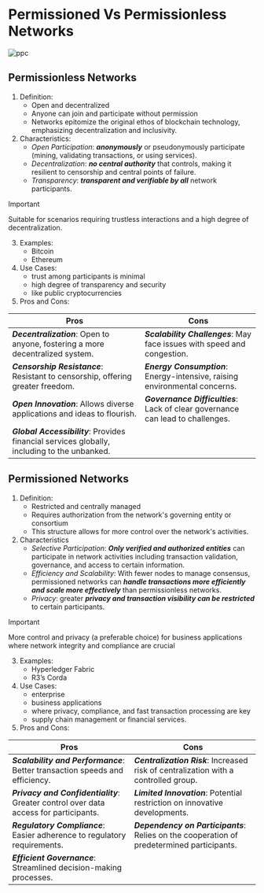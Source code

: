 # Permissioned Vs Permissionless Networks

![ppc](https://github.com/adeliafebriani/Tijarah-Blockchain-Notes/assets/162258265/2c5a86eb-8c7e-4c32-bfd7-be2620ce9bde)

## Permissionless Networks
1. Definition:
   * Open and decentralized
   * Anyone can join and participate without  permission
   * Networks epitomize the original ethos of blockchain technology, emphasizing decentralization and inclusivity.
2. Characteristics:
   * _Open Participation_: ***anonymously*** or pseudonymously participate (mining, validating transactions, or using services).
   * _Decentralization_: ***no central authority*** that controls, making it resilient to censorship and central points of failure.
   * _Transparency_: ***transparent and verifiable by all*** network participants.

> [!IMPORTANT]
> Suitable for scenarios requiring trustless interactions and a high degree of decentralization.

3. Examples:
   * Bitcoin
   * Ethereum
4. Use Cases:
   * trust among participants is minimal
   * high degree of transparency and security
   * like public cryptocurrencies
5. Pros and Cons:

|Pros|Cons|
|---|---|
|***Decentralization***: Open to anyone, fostering a more decentralized system.|***Scalability Challenges***: May face issues with speed and congestion.|
|***Censorship Resistance***: Resistant to censorship, offering greater freedom.|***Energy Consumption***: Energy-intensive, raising environmental concerns.|
|***Open Innovation***: Allows diverse applications and ideas to flourish.|***Governance Difficulties***: Lack of clear governance can lead to challenges.|
|***Global Accessibility***: Provides financial services globally, including to the unbanked.||

## Permissioned Networks
1. Definition:
   * Restricted and centrally managed
   * Requires authorization from the network's governing entity or consortium
   * This structure allows for more control over the network's activities.
2. Characteristics
   * _Selective Participation_: ***Only verified and authorized entities*** can participate in network activities including transaction validation, governance, and access to certain information.
   * _Efficiency and Scalability_: With fewer nodes to manage consensus, permissioned networks can ***handle transactions more efficiently and scale more effectively*** than permissionless networks.
   * _Privacy_: greater ***privacy and transaction visibility can be restricted*** to certain participants.

> [!IMPORTANT]
> More control and privacy (a preferable choice) for business applications where network integrity and compliance are crucial

3. Examples:
   * Hyperledger Fabric 
   * R3’s Corda
4. Use Cases:
   * enterprise
   * business applications
   * where privacy, compliance, and fast transaction processing are key
   * supply chain management or financial services.
5. Pros and Cons:

|Pros|Cons|
|---|---|
|***Scalability and Performance***: Better transaction speeds and efficiency.|***Centralization Risk***: Increased risk of centralization with a controlled group.|
|***Privacy and Confidentiality***: Greater control over data access for participants.|***Limited Innovation***: Potential restriction on innovative developments.|
|***Regulatory Compliance***: Easier adherence to regulatory requirements.|***Dependency on Participants***: Relies on the cooperation of predetermined participants.|
|***Efficient Governance***: Streamlined decision-making processes.||

